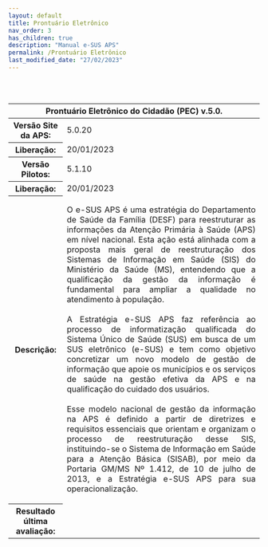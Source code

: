 ```yaml
---
layout: default
title: Prontuário Eletrônico
nav_order: 3
has_children: true
description: "Manual e-SUS APS"
permalink: /Prontuário Eletrônico
last_modified_date: "27/02/2023"
---
```


  <link rel="stylesheet" href="https://maxcdn.bootstrapcdn.com/bootstrap/3.4.1/css/bootstrap.min.css">
  <script src="https://ajax.googleapis.com/ajax/libs/jquery/3.6.3/jquery.min.js"></script>
  <script src="https://maxcdn.bootstrapcdn.com/bootstrap/3.4.1/js/bootstrap.min.js"></script>

<table class="table table-bordered">

  <thead class="row">
    <tr>
      <th class="text-center table-dark" scope="col" colspan="4">Prontuário Eletrônico do Cidadão (PEC) v.5.0.</th>
    </tr>
  </thead>

  <tbody>
    <tr>
      <th class="col-sm-3"> Versão Site da APS:</th>
      <td> 5.0.20</td>
    </tr>
    <tr>
      <th >Liberação:</th>      
      <td>20/01/2023</td>      
    </tr>
    <tr>
      <th > Versão Pilotos:</th>      
      <td>5.1.10</td>
    </tr>
    <tr>
      <th >Liberação:</th>    
      <td>20/01/2023</td>  
    </tr>
    <tr>
      <th >Descrição:</th>      
      <td style="text-align:justify">
      
O e-SUS APS é uma estratégia do Departamento de Saúde da Família (DESF) para reestruturar as informações da Atenção Primária à Saúde (APS) em nível nacional. Esta ação está alinhada com a proposta mais geral de reestruturação dos Sistemas de Informação em Saúde (SIS) do Ministério da Saúde (MS), entendendo que a qualificação da gestão da informação é fundamental para ampliar a qualidade no atendimento à população.
<br>
<br>
A Estratégia e-SUS APS faz referência ao processo de informatização qualificada do Sistema Único de Saúde (SUS) em busca de um SUS eletrônico (e-SUS) e tem como objetivo concretizar um novo modelo de gestão de informação que apoie os municípios e os serviços de saúde na gestão efetiva da APS e na qualificação do cuidado dos usuários.
<br>
<br>
Esse modelo nacional de gestão da informação na APS é definido a partir de diretrizes e requisitos essenciais que orientam e organizam o processo de reestruturação desse SIS, instituindo-se o Sistema de Informação em Saúde para a Atenção Básica (SISAB), por meio da Portaria GM/MS Nº 1.412, de 10 de julho de 2013, e a Estratégia e-SUS APS para sua operacionalização. </td>    
    <tr>
      <th>Resultado última avaliação:</th>      
    </tr>
    
  </tbody>
</table>

<br>
<br>
